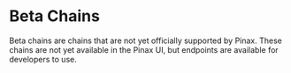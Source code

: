 # Beta Chains

Beta chains are chains that are not yet officially supported by Pinax. These chains are not yet available in the Pinax UI, but endpoints are available for developers to use.